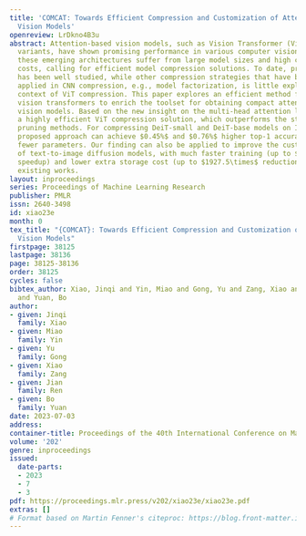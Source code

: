 ```yaml
---
title: 'COMCAT: Towards Efficient Compression and Customization of Attention-Based
  Vision Models'
openreview: LrDkno4B3u
abstract: Attention-based vision models, such as Vision Transformer (ViT) and its
  variants, have shown promising performance in various computer vision tasks. However,
  these emerging architectures suffer from large model sizes and high computational
  costs, calling for efficient model compression solutions. To date, pruning ViTs
  has been well studied, while other compression strategies that have been widely
  applied in CNN compression, e.g., model factorization, is little explored in the
  context of ViT compression. This paper explores an efficient method for compressing
  vision transformers to enrich the toolset for obtaining compact attention-based
  vision models. Based on the new insight on the multi-head attention layer, we develop
  a highly efficient ViT compression solution, which outperforms the state-of-the-art
  pruning methods. For compressing DeiT-small and DeiT-base models on ImageNet, our
  proposed approach can achieve $0.45%$ and $0.76%$ higher top-1 accuracy even with
  fewer parameters. Our finding can also be applied to improve the customization efficiency
  of text-to-image diffusion models, with much faster training (up to $2.6\times$
  speedup) and lower extra storage cost (up to $1927.5\times$ reduction) than the
  existing works.
layout: inproceedings
series: Proceedings of Machine Learning Research
publisher: PMLR
issn: 2640-3498
id: xiao23e
month: 0
tex_title: "{COMCAT}: Towards Efficient Compression and Customization of Attention-Based
  Vision Models"
firstpage: 38125
lastpage: 38136
page: 38125-38136
order: 38125
cycles: false
bibtex_author: Xiao, Jinqi and Yin, Miao and Gong, Yu and Zang, Xiao and Ren, Jian
  and Yuan, Bo
author:
- given: Jinqi
  family: Xiao
- given: Miao
  family: Yin
- given: Yu
  family: Gong
- given: Xiao
  family: Zang
- given: Jian
  family: Ren
- given: Bo
  family: Yuan
date: 2023-07-03
address: 
container-title: Proceedings of the 40th International Conference on Machine Learning
volume: '202'
genre: inproceedings
issued:
  date-parts:
  - 2023
  - 7
  - 3
pdf: https://proceedings.mlr.press/v202/xiao23e/xiao23e.pdf
extras: []
# Format based on Martin Fenner's citeproc: https://blog.front-matter.io/posts/citeproc-yaml-for-bibliographies/
---
```

